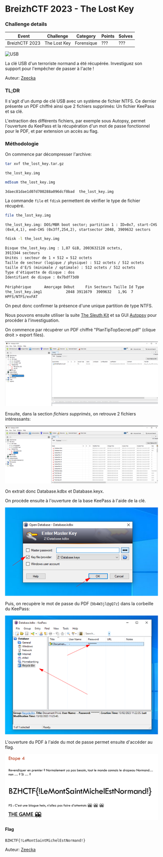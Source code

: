 BreizhCTF 2023 - The Lost Key
==========================

### Challenge details

| Event                    | Challenge  | Category       | Points | Solves      |
|--------------------------|------------|----------------|--------|-------------|
| BreizhCTF 2023           | The Lost Key  | Forensique  | ???    | ???         |


![USB](https://media.tenor.com/xrpmIhGyM58AAAAd/usb-meme.gif)

La clé USB d'un terroriste normand a été récupérée. Investiguez son support pour l'empêcher de passer à l'acte !

Auteur: [Zeecka](https://twitter.com/Zeecka_)

### TL;DR

Il s'agit d'un dump de clé USB avec un système de fichier NTFS. Ce dernier présente un PDF chiffré ainsi que 2 fichiers supprimés: Un fichier KeePass et sa clé.

L'extraction des différents fichiers, par exemple sous Autopsy, permet l'ouverture du KeePass et la récupération d'un mot de passe fonctionnel pour le PDF, et par extension un accès au flag.

### Méthodologie

On commence par décompresser l'archive:

```bash
tar xvf the_lost_key.tar.gz
```
```
the_lost_key.img
```
```bash
md5sum the_lost_key.img
```
```
3daec81dae1d07d700288a096dcf0bad  the_lost_key.img
```

La commande `file` et `fdisk` permettent de vérifier le type de fichier récupéré.

```bash
file the_lost_key.img
```
```
the_lost_key.img: DOS/MBR boot sector; partition 1 : ID=0x7, start-CHS (0x4,4,1), end-CHS (0x3ff,254,2), startsector 2048, 3909632 sectors
```
```bash
fdisk -l the_lost_key.img
```
```
Disque the_lost_key.img : 1,87 GiB, 2003632128 octets, 3913344 secteurs
Unités : secteur de 1 × 512 = 512 octets
Taille de secteur (logique / physique) : 512 octets / 512 octets
taille d'E/S (minimale / optimale) : 512 octets / 512 octets
Type d'étiquette de disque : dos
Identifiant de disque : 0x7bdf73d0

Périphérique      Amorçage Début     Fin Secteurs Taille Id Type
the_lost_key.img1           2048 3911679  3909632   1,9G  7 HPFS/NTFS/exFAT
```

On peut donc confirmer la présence d'une unique partition de type NTFS.

Nous pouvons ensuite utiliser la suite [The Sleuth Kit](https://www.sleuthkit.org/) et sa GUI [Autopsy](https://www.sleuthkit.org/autopsy/) pour procéder à l'investiguation.

On commence par récupérer un PDF chiffré "PlanTipTopSecret.pdf" (clique droit > export files).

![1](1.png)

Ensuite, dans la section *fichiers supprimés*, on retrouve 2 fichiers intéressants:

![2](2.png)

On extrait donc Database.kdbx et Database.keyx.

On procède ensuite à l'ouverture de la base KeePass à l'aide de la clé.

![3](3.png)

Puis, on recupère le mot de passe du PDF (`9b4W3jl@gQ7z`) dans la corbeille du KeePass:

![4](4.png)

L'ouverture du PDF à l'aide du mot de passe permet ensuite d'accéder au flag.

![5](5.png)

#### Flag

`BZHCTF{!LeMontSaintMichelEstNormand!}`

Auteur: [Zeecka](https://twitter.com/zeecka_)